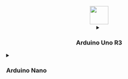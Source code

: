 <div align="center">
  <a href="https://www.arduino.cc/"><img height="50" src="https://th.bing.com/th/id/R.ab13f6998f7cda52f010fe467f392962?rik=ZLgsXcGFlWpjAQ&pid=ImgRaw&r=0"  /></a>
  <details>
<summary><H3>Arduino Uno R3</H3></summary>
  <img src="https://upload.wikimedia.org/wikipedia/commons/c/c9/Pinout_of_ARDUINO_Board_and_ATMega328PU.svg"  />
</details>
</div>
<details>
<summary><H3>Arduino Nano</H3></summary>
  <img src="https://docs.arduino.cc/static/aea75b21cea87290ef2ed4e783b336ef/A000005-pinout.png"  />
</details>

